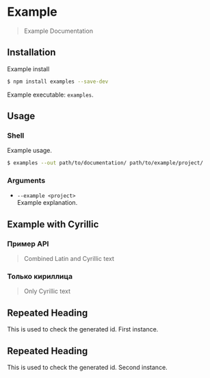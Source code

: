 # Example

> Example Documentation

## Installation

Example install

```bash
$ npm install examples --save-dev
```

Example executable: `examples`.

## Usage

### Shell

Example usage.

```bash
$ examples --out path/to/documentation/ path/to/example/project/
```

### Arguments

- `--example <project>`<br>
  Example explanation.

## Example with Cyrillic

### Пример API

> Combined Latin and Cyrillic text

### Только кириллица

> Only Cyrillic text

## Repeated Heading

This is used to check the generated id. First instance.

## Repeated Heading

This is used to check the generated id. Second instance.
